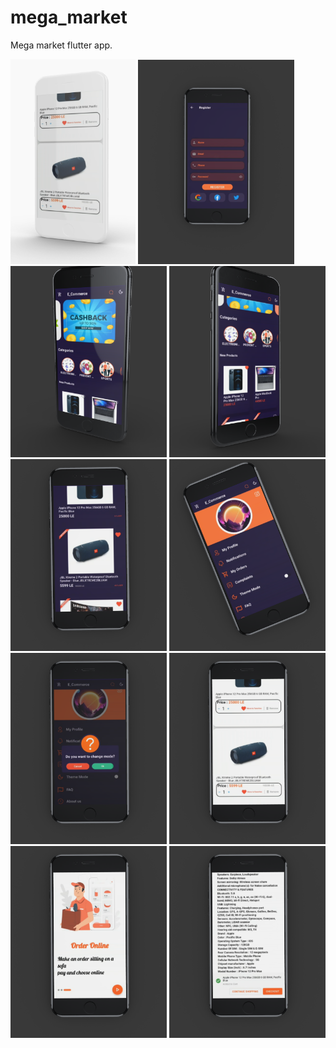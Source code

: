 # mega_market

Mega market flutter app.

<a target="_blank" rel="Mega Market" href="https://github.com/omarabdullah1/mega_store/blob/main/assets/screens/1.png"><img src="https://github.com/omarabdullah1/mega_store/blob/main/assets/screens/1.png" alt=" Mega Market" width="200" title="Mega Market" style="max-width: 100%;"></a>
<a target="_blank" rel="Mega Market" href="https://github.com/omarabdullah1/mega_store/blob/main/assets/screens/2.png"><img src="https://github.com/omarabdullah1/mega_store/blob/main/assets/screens/2.png" alt=" Mega Market" width="250" title="Mega Market" style="max-width: 100%;"></a>
<a target="_blank" rel="Mega Market" href="https://github.com/omarabdullah1/mega_store/blob/main/assets/screens/3.png"><img src="https://github.com/omarabdullah1/mega_store/blob/main/assets/screens/3.png" alt=" Mega Market" width="250" title="Mega Market" style="max-width: 100%;"></a>
<a target="_blank" rel="Mega Market" href="https://github.com/omarabdullah1/mega_store/blob/main/assets/screens/4.png"><img src="https://github.com/omarabdullah1/mega_store/blob/main/assets/screens/4.png" alt=" Mega Market" width="250" title="Mega Market" style="max-width: 100%;"></a>
<a target="_blank" rel="Mega Market" href="https://github.com/omarabdullah1/mega_store/blob/main/assets/screens/5.png"><img src="https://github.com/omarabdullah1/mega_store/blob/main/assets/screens/5.png" alt=" Mega Market" width="250" title="Mega Market" style="max-width: 100%;"></a>
<a target="_blank" rel="Mega Market" href="https://github.com/omarabdullah1/mega_store/blob/main/assets/screens/6.png"><img src="https://github.com/omarabdullah1/mega_store/blob/main/assets/screens/6.png" alt=" Mega Market" width="250" title="Mega Market" style="max-width: 100%;"></a>
<a target="_blank" rel="Mega Market" href="https://github.com/omarabdullah1/mega_store/blob/main/assets/screens/7.png"><img src="https://github.com/omarabdullah1/mega_store/blob/main/assets/screens/7.png" alt=" Mega Market" width="250" title="Mega Market" style="max-width: 100%;"></a>
<a target="_blank" rel="Mega Market" href="https://github.com/omarabdullah1/mega_store/blob/main/assets/screens/8.png"><img src="https://github.com/omarabdullah1/mega_store/blob/main/assets/screens/8.png" alt=" Mega Market" width="250" title="Mega Market" style="max-width: 100%;"></a>
<a target="_blank" rel="Mega Market" href="https://github.com/omarabdullah1/mega_store/blob/main/assets/screens/9.png"><img src="https://github.com/omarabdullah1/mega_store/blob/main/assets/screens/9.png" alt=" Mega Market" width="250" title="Mega Market" style="max-width: 100%;"></a>
<a target="_blank" rel="Mega Market" href="https://github.com/omarabdullah1/mega_store/blob/main/assets/screens/10.png"><img src="https://github.com/omarabdullah1/mega_store/blob/main/assets/screens/10.png" alt=" Mega Market" width="250" title="Mega Market" style="max-width: 100%;"></a>
